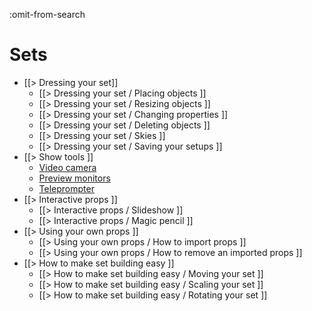 :omit-from-search

# Sets

* [[> Dressing your set]]
	* [[> Dressing your set / Placing objects ]]
	* [[> Dressing your set / Resizing objects ]]
	* [[> Dressing your set / Changing properties ]]
	* [[> Dressing your set / Deleting objects ]]
	* [[> Dressing your set / Skies ]]
	* [[> Dressing your set / Saving your setups ]]
* [[> Show tools ]]
	* [Video camera](/docs/2020.1/studio/tutorials/sets/show-tools#video-camera)
	* [Preview monitors](/docs/2020.1/studio/tutorials/sets/show-tools#preview-monitors)
	* [Teleprompter](/docs/2020.1/studio/tutorials/sets/show-tools#teleprompter)
* [[> Interactive props ]]
	* [[> Interactive props / Slideshow ]]
	* [[> Interactive props / Magic pencil ]]
* [[> Using your own props ]]
	* [[> Using your own props / How to import props ]]
	* [[> Using your own props / How to remove an imported props ]]
* [[> How to make set building easy ]]
	* [[> How to make set building easy / Moving your set ]]
	* [[> How to make set building easy / Scaling your set ]]
	* [[> How to make set building easy / Rotating your set ]]
